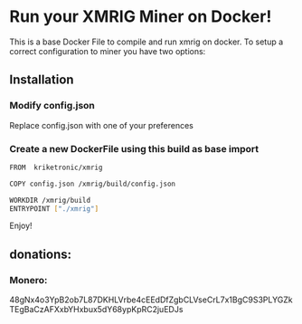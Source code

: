 # Run your XMRIG Miner on Docker!

This is a base Docker File to compile and run xmrig on docker. To setup a correct configuration to miner you have two options:

## Installation

### Modify config.json
Replace config.json with one of your preferences

### Create a new DockerFile using this build as base import

```bash
FROM  kriketronic/xmrig

COPY config.json /xmrig/build/config.json

WORKDIR /xmrig/build
ENTRYPOINT ["./xmrig"]
```

Enjoy!

## donations:
### Monero:
48gNx4o3YpB2ob7L87DKHLVrbe4cEEdDfZgbCLVseCrL7x1BgC9S3PLYGZkTEgBaCzAFXxbYHxbux5dY68ypKpRC2juEDJs